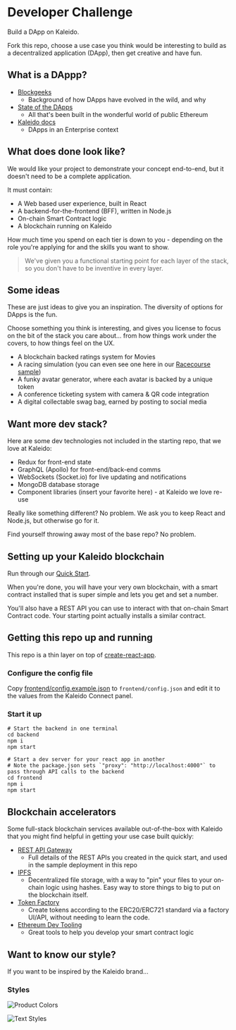# Developer Challenge

Build a DApp on Kaleido.

Fork this repo, choose a use case you think would be interesting to build as a decentralized application (DApp), then get creative and have fun.

## What is a DAppp?

- [Blockgeeks](https://blockgeeks.com/guides/dapps/)
  - Background of how DApps have evolved in the wild, and why
- [State of the DApps](https://www.stateofthedapps.com/)
  - All that's been built in the wonderful world of public Ethereum
- [Kaleido docs](https://docs.kaleido.io/kaleido-platform/full-stack/dapps/)
  - DApps in an Enterprise context

## What does done look like?

We would like your project to demonstrate your concept end-to-end, but it doesn't need to be a complete application.

It must contain:
- A Web based user experience, built in React
- A backend-for-the-frontend (BFF), written in Node.js
- On-chain Smart Contract logic
- A blockchain running on Kaleido

How much time you spend on each tier is down to you - depending on the role you're applying for and the skills you want to show.

> We've given you a functional starting point for each layer of the stack, so you don't have to be inventive in every layer.

## Some ideas

These are just ideas to give you an inspiration. The diversity of options for DApps is the fun.

Choose something you think is interesting, and gives you license to focus on the bit of the stack you care about... from how things work under the covers, to how things feel on the UX.

- A blockchain backed ratings system for Movies
- A racing simulation (you can even see one here in our [Racecourse sample](https://github.com/kaleido-io/racecourse))
- A funky avatar generator, where each avatar is backed by a unique token
- A conference ticketing system with camera & QR code integration
- A digital collectable swag bag, earned by posting to social media

## Want more dev stack?

Here are some dev technologies not included in the starting repo, that we love at Kaleido:
- Redux for front-end state
- GraphQL (Apollo) for front-end/back-end comms
- WebSockets (Socket.io) for live updating and notifications
- MongoDB database storage
- Component libraries (insert your favorite here) - at Kaleido we love re-use

Really like something different? No problem. We ask you to keep React and Node.js, but otherwise go for it.

Find yourself throwing away most of the base repo? No problem.

## Setting up your Kaleido blockchain

Run through our [Quick Start](https://docs.kaleido.io/using-kaleido/quick-start/).

When you're done, you will have your very own blockchain, with a smart contract installed that is super simple and lets you get and set a number.

You'll also have a REST API you can use to interact with that on-chain Smart Contract code. Your starting point actually installs a similar contract.

## Getting this repo up and running

This repo is a thin layer on top of [create-react-app](https://github.com/facebook/create-react-app).

### Configure the config file

Copy [frontend/config.example.json](frontend/config.example.json) to `frontend/config.json` and edit it to the values from the Kaleido Connect panel.

### Start it up

```
# Start the backend in one terminal
cd backend
npm i
npm start

# Start a dev server for your react app in another
# Note the package.json sets `"proxy": "http://localhost:4000"` to pass through API calls to the backend
cd frontend
npm i
npm start
```

   
## Blockchain accelerators

Some full-stack blockchain services available out-of-the-box with Kaleido that you might find helpful in getting your use case built quickly:
- [REST API Gateway](https://docs.kaleido.io/kaleido-services/ethconnect)
  - Full details of the REST APIs you created in the quick start, and used in the sample deployment in this repo
- [IPFS](https://docs.kaleido.io/kaleido-services/ipfs)
  - Decentralized file storage, with a way to "pin" your files to your on-chain logic using hashes. Easy way to store things to big to put on the blockchain itself.
- [Token Factory](https://docs.kaleido.io/kaleido-services/token-factory)
  - Create tokens according to the ERC20/ERC721 standard via a factory UI/API, without needing to learn the code.
- [Ethereum Dev Tooling](https://docs.kaleido.io/developers/smart-contracts/)
  - Great tools to help you develop your smart contract logic

## Want to know our style?

If you want to be inspired by the Kaleido brand...


### Styles

![Product Colors](https://github.com/kaleido-io/frontend-challenge/blob/master/StyleGuide/Colors.png?raw=true 'Product Colors')

![Text Styles](https://github.com/kaleido-io/frontend-challenge/blob/master/StyleGuide/TextStyles.png?raw=true 'Text Styles')


